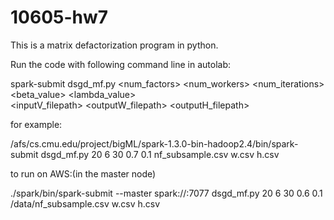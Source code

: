 # 10605-hw7

This is a matrix defactorization program in python.

Run the code with following command line in autolab:

spark-submit dsgd_mf.py <num_factors> <num_workers> <num_iterations> \
<beta_value> <lambda_value> \
<inputV_filepath> <outputW_filepath> <outputH_filepath>

for example:

/afs/cs.cmu.edu/project/bigML/spark-1.3.0-bin-hadoop2.4/bin/spark-submit dsgd_mf.py 20 6 30 0.7 0.1 nf_subsample.csv w.csv h.csv

to run on AWS:(in the master node)

./spark/bin/spark-submit --master spark://<internal id>:7077 dsgd_mf.py 20 6 30 0.6 0.1 /data/nf_subsample.csv w.csv h.csv
